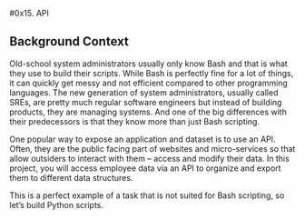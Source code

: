 #0x15. API

## Background Context


Old-school system administrators usually only know Bash and that is what they use to
build their scripts. While Bash is perfectly fine for a lot of things, it can quickly
get messy and not efficient compared to other programming languages. The new generation 
of system administrators, usually called SREs, are pretty much regular software engineers 
but instead of building products, they are managing systems. And one of the big differences 
with their predecessors is that they know more than just Bash scripting.

One popular way to expose an application and dataset is to use an API. Often, they 
are the public facing part of websites and micro-services so that allow outsiders to 
interact with them – access and modify their data. In this project, you will access 
employee data via an API to organize and export them to different data structures.

This is a perfect example of a task that is not suited for Bash scripting, so let’s build Python scripts.
